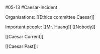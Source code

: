 #05-13 #Caesar-Incident

Organisations:
[[Ethics committee Caesar]]

Important people:
[[Mr. Huang]]
[[Nobody]]

[[Caesar Current]]:

[[Caesar Past]]: